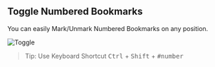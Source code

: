 ## Toggle Numbered Bookmarks

You can easily Mark/Unmark Numbered Bookmarks on any position. 

![Toggle](../images/numbered-bookmarks-toggle.png)

> Tip: Use Keyboard Shortcut <kbd>Ctrl</kbd> + <kbd>Shift</kbd> + <kbd>#number</kbd>